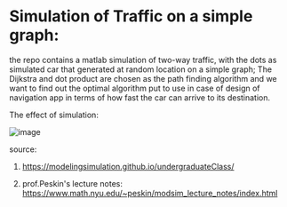 # Simulation of Traffic on a simple graph:
the repo contains a matlab simulation of two-way traffic, with the dots as simulated car that generated at random location on a simple graph;
The Dijkstra and dot product are chosen as the path finding algorithm and we want to find out the optimal algorithm put to use in case of design of navigation app in terms of how fast the car can arrive to its destination.

The effect of simulation:

![image](https://github.com/ml5376/Dij_traffic_simulation/blob/main/demo1.gif)


source:
1. https://modelingsimulation.github.io/undergraduateClass/ 

2. prof.Peskin's lecture notes: 
https://www.math.nyu.edu/~peskin/modsim_lecture_notes/index.html
